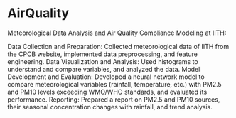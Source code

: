 # AirQuality
Meteorological Data Analysis and Air Quality Compliance Modeling at IITH:

Data Collection and Preparation: Collected meteorological data of IITH from the CPCB website, implemented data preprocessing, and feature engineering.
Data Visualization and Analysis: Used histograms to understand and compare variables, and analyzed the data.
Model Development and Evaluation: Developed a neural network model to compare meteorological variables (rainfall, temperature, etc.) with PM2.5 and PM10 levels exceeding WMO/WHO standards, and evaluated its performance.
Reporting: Prepared a report on PM2.5 and PM10 sources, their seasonal concentration changes with rainfall, and trend analysis.
